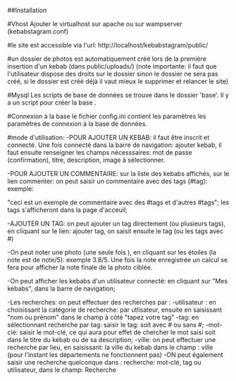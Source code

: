 ##Installation

#Vhost
Ajouter le virtualhost sur apache ou sur wampserver (kebabstagram.conf)

#le site est accessible via l'url: http://localhost/kebabstagram/public/

#un dossier de photos est automatiquement créé lors de la première insertion d'un kebab (dans public/uploads/) (note importante: il faut que l'utilisateur dispose des droits sur le dossier sinon le dossier ne sera pas créé, si le dossier est créé déjà il vaut mieux le supprimer et relancer le site)

#Mysql
Les scripts de base de données se trouve dans le dossier 'base'. Il y a un script pour créer la base .

#Connexion à la base
le fichier config.ini contient les paramètres les paramètres de connexion à la base de données.

#mode d'utilisation:
-POUR AJOUTER UN KEBAB: il faut être inscrit et connecté. Une fois connecté dans la barre de navigation: ajouter kebab, il faut ensuite renseigner les champs nécesssaires: mot de passe (confirmation), titre, description, image à sélectionner.

-POUR AJOUTER UN COMMENTAIRE: sur la liste des kebabs affichés, sur le lien commenter: on peut saisir un commentaire avec des tags (#tag): exemple:

"ceci est un exemple de commentaire avec des #tags et d'autres #tags"; les tags s'afficheront dans la page d'acceuil;

-AJOUTER UN TAG: on peut ajouter un tag directement (ou plusieurs tags), en cliquant sur le lien: ajouter tag, on saisit ensuite le tag (ou les tags avec #)

-On peut noter une photo (une seule fois ), en cliquant sur les étoiles (la note est de note/5): exemple 3.8/5.
Une fois la note enregistrée un calcul se fera pour afficher la note finale de la photo ciblée.

-On peut afficher les kebabs d'un utilisateur connecté: en cliquant sur "Mes kebabs", dans la barre de navigation;

-Les recherches: on peut effectuer des recherches par : -utilisateur : en choisissant la catégorie de recherche: par utlisateur, ensuite en saisissant "nom ou prénom" dans le champ à côté "tapez votre tag"
                                                        -tag: en sélectionnant recherche par tag: saisir le tag: soit avec # ou sans #;
                                                        -mot-clé: saisir le mot-clé, ce qui aura pour effet de chercher le mot saisi soit dans le titre du kebab ou de sa description;
                                                        -ville: on peut effectuer une recherche par lieu, en saisissant: la ville du kebab dans le champ : ville (pour l'instant les départements ne fonctionnent pas)
                                                        -ON peut également saisir une recherche quelconque dans : recherche: mot-clé, tag ou utilisateur, dans le champ: Recherche
                                                        